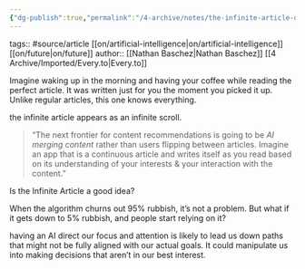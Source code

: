 ```yaml
---
{"dg-publish":true,"permalink":"/4-archive/notes/the-infinite-article-divinations/"}
---
```


tags:: #source/article [[on/artificial-intelligence\|on/artificial-intelligence]] [[on/future\|on/future]]
author:: [[Nathan Baschez\|Nathan Baschez]] [[4 Archive/Imported/Every.to\|Every.to]]

Imagine waking up in the morning and having your coffee while reading the perfect article. It was written just for you the moment you picked it up. Unlike regular articles, this one knows everything.

the infinite article appears as an infinite scroll.

> “The next frontier for content recommendations is going to be _AI merging content_ rather than users flipping between articles. Imagine an app that is a continuous article and writes itself as you read based on its understanding of your interests & your interaction with the content.”

Is the Infinite Article a good idea?

When the algorithm churns out 95% rubbish, it’s not a problem. But what if it gets down to 5% rubbish, and people start relying on it?

having an AI direct our focus and attention is likely to lead us down paths that might not be fully aligned with our actual goals. It could manipulate us into making decisions that aren’t in our best interest.